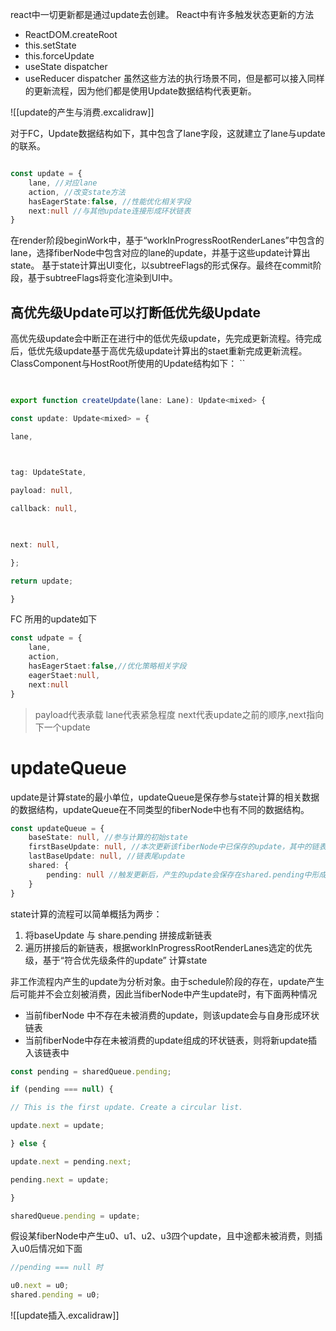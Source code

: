 react中一切更新都是通过update去创建。
React中有许多触发状态更新的方法
* ReactDOM.createRoot
* this.setState
* this.forceUpdate
* useState dispatcher
* useReducer dispatcher
虽然这些方法的执行场景不同，但是都可以接入同样的更新流程，因为他们都是使用Update数据结构代表更新。



![[update的产生与消费.excalidraw]]

对于FC，Update数据结构如下，其中包含了lane字段，这就建立了lane与update的联系。

```typescript

const update = {
	lane, //对应lane
	action, //改变state方法
	hasEagerState:false, //性能优化相关字段
	next:null //与其他update连接形成环状链表
}

```

在render阶段beginWork中，基于“workInProgressRootRenderLanes”中包含的lane，选择fiberNode中包含对应的lane的update，并基于这些update计算出state。
基于state计算出UI变化，以subtreeFlags的形式保存。最终在commit阶段，基于subtreeFlags将变化渲染到UI中。

## 高优先级Update可以打断低优先级Update
高优先级update会中断正在进行中的低优先级update，先完成更新流程。待完成后，低优先级update基于高优先级update计算出的staet重新完成更新流程。
ClassComponent与HostRoot所使用的Update结构如下：
``
```typescript
  

export function createUpdate(lane: Lane): Update<mixed> {

const update: Update<mixed> = {

lane,

  

tag: UpdateState,

payload: null,

callback: null,

  

next: null,

};

return update;

}
```

FC 所用的update如下
```typescript
const udpate = {
	lane,
	action,
	hasEagerStaet:false,//优化策略相关字段
	eagerStaet:null,
	next:null
}
```

>payload代表承载
>lane代表紧急程度
>next代表update之前的顺序,next指向下一个update



# updateQueue
update是计算state的最小单位，updateQueue是保存参与state计算的相关数据的数据结构，updateQueue在不同类型的fiberNode中也有不同的数据结构。
```typescript
const updateQueue = {
	baseState: null, //参与计算的初始state
	firstBaseUpdate: null, //本次更新该fiberNode中已保存的update，其中的链表头update
	lastBaseUpdate: null, //链表尾update
	shared: {
		pending: null //触发更新后，产生的update会保存在shared.pending中形成单向环状链表。计算state时，该环状链表会拆分并拼接在lastBaseUpdate后面
	}
}
```

state计算的流程可以简单概括为两步：
1. 将baseUpdate 与 share.pending 拼接成新链表
2. 遍历拼接后的新链表，根据workInProgressRootRenderLanes选定的优先级，基于“符合优先级条件的update” 计算state





非工作流程内产生的update为分析对象。由于schedule阶段的存在，update产生后可能并不会立刻被消费，因此当fiberNode中产生update时，有下面两种情况
* 当前fiberNode 中不存在未被消费的update，则该update会与自身形成环状链表
* 当前fiberNode中存在未被消费的update组成的环状链表，则将新update插入该链表中

```typescript
const pending = sharedQueue.pending;

if (pending === null) {

// This is the first update. Create a circular list.

update.next = update;

} else {

update.next = pending.next;

pending.next = update;

}

sharedQueue.pending = update;
```

假设某fiberNode中产生u0、u1、u2、u3四个update，且中途都未被消费，则插入u0后情况如下面
```typescript
//pending === null 时

u0.next = u0;
shared.pending = u0;
```

![[update插入.excalidraw]]